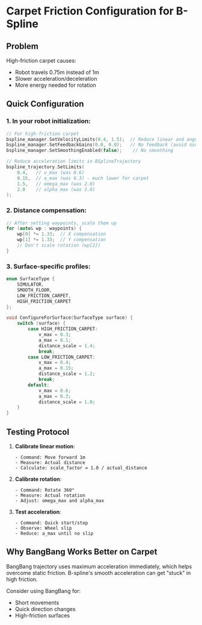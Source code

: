 # Carpet Friction Configuration for B-Spline

## Problem
High-friction carpet causes:
- Robot travels 0.75m instead of 1m
- Slower acceleration/deceleration
- More energy needed for rotation

## Quick Configuration

### 1. In your robot initialization:
```cpp
// For high-friction carpet
bspline_manager.SetVelocityLimits(0.4, 1.5);  // Reduce linear and angular velocity
bspline_manager.SetFeedbackGains(0.0, 0.0);   // No feedback (avoid oscillations)
bspline_manager.SetSmoothingEnabled(false);    // No smoothing

// Reduce acceleration limits in BSplineTrajectory
bspline_trajectory.SetLimits(
    0.4,   // v_max (was 0.6)
    0.15,  // a_max (was 0.3) - much lower for carpet
    1.5,   // omega_max (was 2.0)
    2.0    // alpha_max (was 3.0)
);
```

### 2. Distance compensation:
```cpp
// After setting waypoints, scale them up
for (auto& wp : waypoints) {
    wp[0] *= 1.33;  // X compensation
    wp[1] *= 1.33;  // Y compensation
    // Don't scale rotation (wp[2])
}
```

### 3. Surface-specific profiles:
```cpp
enum SurfaceType {
    SIMULATOR,
    SMOOTH_FLOOR,
    LOW_FRICTION_CARPET,
    HIGH_FRICTION_CARPET
};

void ConfigureForSurface(SurfaceType surface) {
    switch (surface) {
        case HIGH_FRICTION_CARPET:
            v_max = 0.3;
            a_max = 0.1;
            distance_scale = 1.4;
            break;
        case LOW_FRICTION_CARPET:
            v_max = 0.4;
            a_max = 0.15;
            distance_scale = 1.2;
            break;
        default:
            v_max = 0.6;
            a_max = 0.3;
            distance_scale = 1.0;
    }
}
```

## Testing Protocol

1. **Calibrate linear motion**:
   ```
   - Command: Move forward 1m
   - Measure: Actual distance
   - Calculate: scale_factor = 1.0 / actual_distance
   ```

2. **Calibrate rotation**:
   ```
   - Command: Rotate 360°
   - Measure: Actual rotation
   - Adjust: omega_max and alpha_max
   ```

3. **Test acceleration**:
   ```
   - Command: Quick start/stop
   - Observe: Wheel slip
   - Reduce: a_max until no slip
   ```

## Why BangBang Works Better on Carpet

BangBang trajectory uses maximum acceleration immediately, which helps overcome static friction. B-spline's smooth acceleration can get "stuck" in high friction.

Consider using BangBang for:
- Short movements
- Quick direction changes
- High-friction surfaces